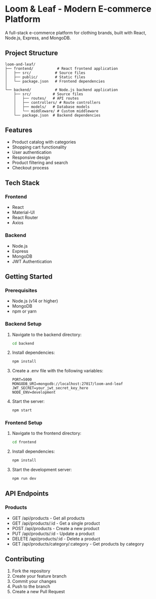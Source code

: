 # Loom & Leaf - Modern E-commerce Platform

A full-stack e-commerce platform for clothing brands, built with React, Node.js, Express, and MongoDB.

## Project Structure

```
loom-and-leaf/
├── frontend/           # React frontend application
│   ├── src/           # Source files
│   ├── public/        # Static files
│   └── package.json   # Frontend dependencies
│
└── backend/           # Node.js backend application
    ├── src/          # Source files
    │   ├── routes/   # API routes
    │   ├── controllers/ # Route controllers
    │   ├── models/   # Database models
    │   └── middleware/ # Custom middleware
    └── package.json  # Backend dependencies
```

## Features

- Product catalog with categories
- Shopping cart functionality
- User authentication
- Responsive design
- Product filtering and search
- Checkout process

## Tech Stack

### Frontend
- React
- Material-UI
- React Router
- Axios

### Backend
- Node.js
- Express
- MongoDB
- JWT Authentication

## Getting Started

### Prerequisites
- Node.js (v14 or higher)
- MongoDB
- npm or yarn

### Backend Setup
1. Navigate to the backend directory:
   ```bash
   cd backend
   ```
2. Install dependencies:
   ```bash
   npm install
   ```
3. Create a .env file with the following variables:
   ```
   PORT=5000
   MONGODB_URI=mongodb://localhost:27017/loom-and-leaf
   JWT_SECRET=your_jwt_secret_key_here
   NODE_ENV=development
   ```
4. Start the server:
   ```bash
   npm start
   ```

### Frontend Setup
1. Navigate to the frontend directory:
   ```bash
   cd frontend
   ```
2. Install dependencies:
   ```bash
   npm install
   ```
3. Start the development server:
   ```bash
   npm run dev
   ```

## API Endpoints

### Products
- GET /api/products - Get all products
- GET /api/products/:id - Get a single product
- POST /api/products - Create a new product
- PUT /api/products/:id - Update a product
- DELETE /api/products/:id - Delete a product
- GET /api/products/category/:category - Get products by category

## Contributing

1. Fork the repository
2. Create your feature branch
3. Commit your changes
4. Push to the branch
5. Create a new Pull Request 
